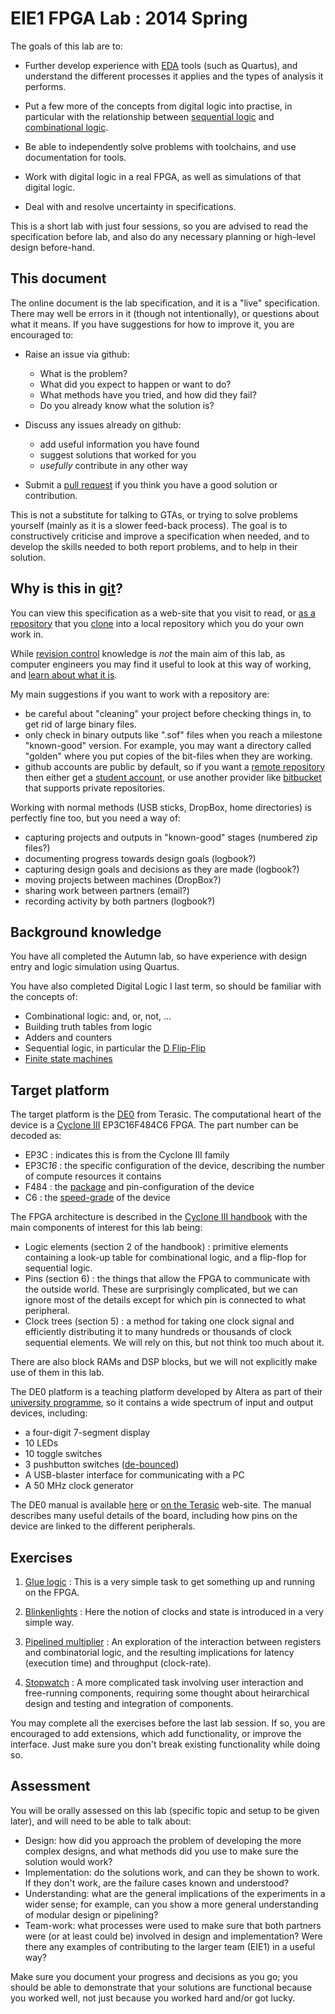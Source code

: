 EIE1 FPGA Lab : 2014 Spring
===========================

The goals of this lab are to:

- Further develop experience with [EDA](http://en.wikipedia.org/wiki/Electronic_design_automation)
  tools (such as Quartus), and understand the different
  processes it applies and the types of analysis it
  performs.
  
- Put a few more of the concepts from digital logic
  into practise, in particular with the relationship
  between [sequential logic](http://en.wikipedia.org/wiki/Sequential_logic) and
  [combinational logic](http://en.wikipedia.org/wiki/Combinational_logic).

- Be able to independently solve problems with
  toolchains, and use documentation for tools.

- Work with digital logic in a real FPGA, as well as
  simulations of that digital logic.
  
- Deal with and resolve uncertainty in specifications.

This is a short lab with just four sessions, so
you are advised to read the specification before
lab, and also do any necessary planning or
high-level design before-hand.

This document
-------------

The online document is the lab specification, and it
is a "live" specification. There may well be
errors in it (though not intentionally), or
questions about what it means. If you have suggestions
for how to improve it, you are encouraged to:

- Raise an issue via github:
  - What is the problem?
  - What did you expect to happen or want to do?
  - What methods have you tried, and how did they fail?
  - Do you already know what the solution is?

- Discuss any issues already on github:
  - add useful information you have found
  - suggest solutions that worked for you
  - _usefully_ contribute in any other way

- Submit a [pull request](https://help.github.com/articles/using-pull-requests/)
  if you think you have a good solution or contribution.

This is not a substitute for talking to GTAs, or
trying to solve problems yourself (mainly as it is
a slower feed-back process). The goal is to constructively
criticise and improve a specification when needed,
and to develop the skills needed to both report
problems, and to help in their solution.

Why is this in [git](http://git-scm.com/)?
------------------------------------------

You can view this specification as a web-site
that you visit to read, or [as a repository](http://git-scm.com/book/en/v2/Getting-Started-About-Version-Control)
that you [clone](https://help.github.com/articles/fetching-a-remote/)
into a local repository which you do your own work in.

While [revision control](http://en.wikipedia.org/wiki/Revision_control)
knowledge is *not* the main aim of this lab, as
computer engineers you may find it useful to
look at this way of working, and [learn about what it is](http://ericsink.com/vcbe/).

My main suggestions if you want to work with a repository are:
- be careful about "cleaning" your project
  before checking things in, to get rid of large binary
  files.
- only check in binary outputs like ".sof" files when
  you reach a milestone "known-good" version. For example, you
  may want a directory called "golden" where you put copies
  of the bit-files when they are working.
- github accounts are public by default, so if you want
  a [remote repository](http://git-scm.com/book/en/v2/Git-Basics-Working-with-Remotes)
  then either get a [student account](https://education.github.com/pack),
  or use another provider like [bitbucket](https://bitbucket.org/)
  that supports private repositories.
  
Working with normal methods (USB sticks, DropBox, home
directories) is perfectly fine too, but you need a way of:
- capturing projects and outputs in "known-good" stages (numbered zip files?)
- documenting progress towards design goals (logbook?)
- capturing design goals and decisions as they are made (logbook?)
- moving projects between machines (DropBox?)
- sharing work between partners (email?)
- recording activity by both partners (logbook?)

Background knowledge
--------------------

You have all completed the Autumn lab, so have
experience with design entry and logic simulation
using Quartus.

You have also completed Digital Logic I last term,
so should be familiar with the concepts of:
- Combinational logic: and, or, not, ...
- Building truth tables from logic
- Adders and counters
- Sequential logic, in particular the [D Flip-Flip](http://en.wikipedia.org/wiki/Flip-flop_%28electronics%29#D_flip-flop)
- [Finite state machines](http://en.wikipedia.org/wiki/Finite-state_machine)

Target platform
---------------

The target platform is the [DE0](de0.terasic.com) from
Terasic. The computational heart of the device is a
[Cyclone III](http://www.altera.co.uk/devices/fpga/cyclone3/overview/cy3-overview.html)
EP3C16F484C6 FPGA. The part number can be decoded as:

- EP3C : indicates this is from the Cyclone III family
- EP3C*16* : the specific configuration of the device, describing the number of compute resources it contains
- F484 : the [package](http://www.altera.co.uk/literature/hb/cyc3/cyc3_ciii51015.pdf) and pin-configuration of the device
- C6 : the [speed-grade](http://www.altera.co.uk/devices/fpga/cyclone3/overview/cy3-overview.html#T3_Note_1) of the device

The FPGA architecture is described in the [Cyclone III handbook](resources/docs/cyclone3_handbook.pdf)
with the main components of interest for this lab being:

- Logic elements (section 2 of the handbook) : primitive elements
  containing a look-up table for combinational logic, and
  a flip-flop for sequential logic.
- Pins (section 6) : the things that allow the FPGA to
  communicate with the outside world. These are surprisingly
  complicated, but we can ignore most of the details except
  for which pin is connected to what peripheral.
- Clock trees (section 5) : a method for taking one clock
  signal and efficiently distributing it to many hundreds
  or thousands of clock sequential elements. We will
  rely on this, but not think too much about it.

There are also block RAMs and DSP blocks, but we
will not explicitly make use of them in this lab.

The DE0 platform is a teaching platform developed by Altera
as part of their [university programme](http://www.altera.co.uk/education/univ/materials/boards/de0/unv-de0-board.html),
so it contains a wide spectrum of input and output
devices, including:

- a four-digit 7-segment display
- 10 LEDs
- 10 toggle switches
- 3 pushbutton switches ([de-bounced](http://en.wikipedia.org/wiki/Switch#Contact_bounce))
- A USB-blaster interface for communicating with a PC
- A 50 MHz clock generator

The DE0 manual is available [here](resources/docs/DE0_User_manual.pdf) or
[on the Terasic](http://www.terasic.com.tw/cgi-bin/page/archive.pl?Language=English&CategoryNo=165&No=364&PartNo=4) web-site.
The manual describes many useful details of the board, including
how pins on the device are linked to the different peripherals.

Exercises
---------

1. [Glue logic](1-glue_logic.md) : This is a very simple task to
   get something up and running on the FPGA.

2. [Blinkenlights](2-blinkenlights.md) : Here the notion of
   clocks and state is introduced in a very simple way.

3. [Pipelined multiplier](3-multiplier.md) : An exploration
   of the interaction between registers and combinatorial
   logic, and the resulting implications for latency
   (execution time) and throughput (clock-rate).

4. [Stopwatch](4-stopwatch.md) : A more complicated task
   involving user interaction and free-running components,
   requiring some thought about heirarchical design and
   testing and integration of components.
   
You may complete all the exercises before the last
lab session. If so, you are encouraged to add extensions,
which add functionality, or improve the interface. Just
make sure you don't break existing functionality while
doing so.
   
Assessment
----------

You will be orally assessed on this lab (specific topic
and setup to be given later), and will need to be able
to talk about:

- Design: how did you approach the problem of developing
  the more complex designs, and what methods did you use
  to make sure the solution would work?
- Implementation: do the solutions work, and can they be
  shown to work. If they don't work, are the failure
  cases known and understood?
- Understanding: what are the general implications of
  the experiments in a wider sense; for example, can
  you show a more general understanding of modular
  design or pipelining?
- Team-work: what processes were used to make sure
  that both partners were (or at least could be) involved
  in design and implementation? Were there any examples
  of contributing to the larger team (EIE1) in a useful way?  

Make sure you document your progress and
decisions as you go; you should be able to
demonstrate that your solutions are functional
because you worked well, not just because you
worked hard and/or got lucky.
